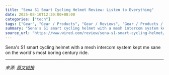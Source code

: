 ```yaml
---
title: "Sena S1 Smart Cycling Helmet Review: Listen to Everything"
date: 2025-08-10T12:30:00+08:00
categories: ["tech"]
tags: ["Gear", "Gear / Products", "Gear / Reviews", "Gear / Products / Outdoor", "Shopping", "review", "Reviews", "outdoors", "Bicycles", "electric bikes", "cycling", "Product Review"]
summary: "Sena's S1 smart cycling helmet with a mesh intercom system kept me sane on the world's most boring century ride."
source_url: "https://www.wired.com/review/sena-s1-smart-cycling-helmet/"
---
```


Sena's S1 smart cycling helmet with a mesh intercom system kept me sane on the world's most boring century ride.

---

*来源: [原文链接](https://www.wired.com/review/sena-s1-smart-cycling-helmet/)*
